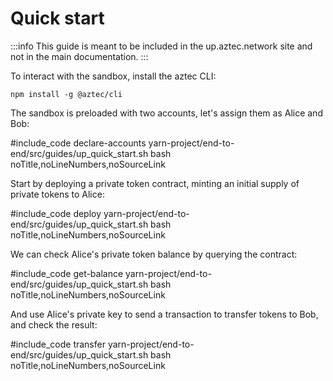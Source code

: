 # Quick start

:::info 
This guide is meant to be included in the up.aztec.network site and not in the main documentation.
:::

To interact with the sandbox, install the aztec CLI:

`npm install -g @aztec/cli`

The sandbox is preloaded with two accounts, let's assign them as Alice and Bob:

#include_code declare-accounts yarn-project/end-to-end/src/guides/up_quick_start.sh bash noTitle,noLineNumbers,noSourceLink

Start by deploying a private token contract, minting an initial supply of private tokens to Alice:

#include_code deploy yarn-project/end-to-end/src/guides/up_quick_start.sh bash noTitle,noLineNumbers,noSourceLink

We can check Alice's private token balance by querying the contract:

#include_code get-balance yarn-project/end-to-end/src/guides/up_quick_start.sh bash noTitle,noLineNumbers,noSourceLink

And use Alice's private key to send a transaction to transfer tokens to Bob, and check the result:

#include_code transfer yarn-project/end-to-end/src/guides/up_quick_start.sh bash noTitle,noLineNumbers,noSourceLink